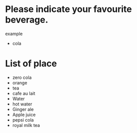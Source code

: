 # Please indicate your favourite beverage.
example
- cola
# List of place

- zero cola
- orange 
- tea
- cafe au lait
- Water
- hot water
- Ginger ale
- Apple juice
- pepsi cola
- royal milk tea
